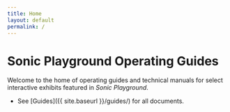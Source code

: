 ```yaml
---
title: Home
layout: default
permalink: /
---
```


# Sonic Playground Operating Guides

Welcome to the home of operating guides and technical manuals for select interactive exhibits featured in _Sonic Playground_.

- See [Guides]({{ site.baseurl }}/guides/) for all documents.